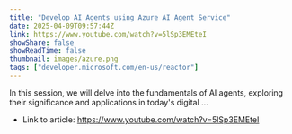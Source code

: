 ```yaml
---
title: "Develop AI Agents using Azure AI Agent Service"
date: 2025-04-09T09:57:44Z
link: https://www.youtube.com/watch?v=5lSp3EMEteI
showShare: false
showReadTime: false
thumbnail: images/azure.png
tags: ["developer.microsoft.com/en-us/reactor"]
---
```

In this session, we will delve into the fundamentals of AI agents, exploring their significance and applications in today's digital ...

- Link to article: https://www.youtube.com/watch?v=5lSp3EMEteI